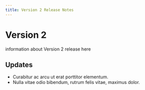 ```yaml
---
title: Version 2 Release Notes
---
```

# Version 2

information about Version 2 release here

## Updates

- Curabitur ac arcu ut erat porttitor elementum.
- Nulla vitae odio bibendum, rutrum felis vitae, maximus dolor.
